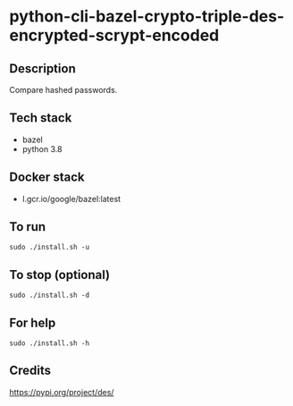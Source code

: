 # python-cli-bazel-crypto-triple-des-encrypted-scrypt-encoded

## Description
Compare hashed passwords.

## Tech stack
- bazel
- python 3.8

## Docker stack
- l.gcr.io/google/bazel:latest

## To run
`sudo ./install.sh -u`

## To stop (optional)
`sudo ./install.sh -d`

## For help
`sudo ./install.sh -h`

## Credits
https://pypi.org/project/des/
